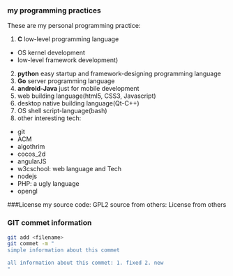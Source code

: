### my programming practices
These are my personal programming practice:
1. **C** low-level programming language
  * OS kernel development
  * low-level framework development)
2. **python** easy startup and framework-designing programming language 
3. **Go** server programming language 
4. **android-Java** just for mobile development 
5. web building language(html5, CSS3, Javascript)
6. desktop native building language(Qt-C++)
7. OS shell script-language(bash)
8. other interesting tech:
  * git 
  * ACM
  * algothrim
  * cocos_2d
  * angularJS
  * w3cschool: web language and Tech
  * nodejs
  * PHP: a ugly language
  * opengl

###License
my source code: GPL2
source from others: License from others

### GIT commet information
```bash
git add <filename>
git commet -m "
simple information about this commet

all information about this commet: 1. fixed 2. new
"
```

